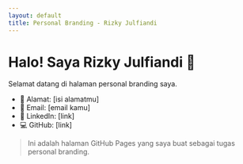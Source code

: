 ```yaml
---
layout: default
title: Personal Branding - Rizky Julfiandi
---
```


# Halo! Saya Rizky Julfiandi 👋

Selamat datang di halaman personal branding saya.

- 📍 Alamat: [isi alamatmu]
- 📧 Email: [email kamu]
- 💼 LinkedIn: [link]
- 💻 GitHub: [link]

> Ini adalah halaman GitHub Pages yang saya buat sebagai tugas personal branding.
